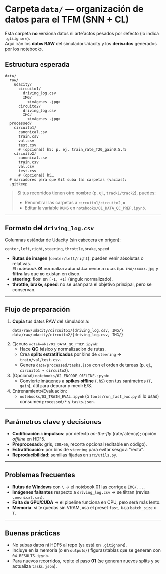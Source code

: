 # Carpeta `data/` — organización de datos para el TFM (SNN + CL)

Esta carpeta **no** versiona datos ni artefactos pesados por defecto (lo indica `.gitignore`).  
Aquí irán los **datos RAW** del simulador Udacity y los **derivados** generados por los notebooks.

## Estructura esperada

```
data/
  raw/
    udacity/
      circuito1/
        driving_log.csv
        IMG/
          <imágenes .jpg>
      circuito2/
        driving_log.csv
        IMG/
          <imágenes .jpg>
  processed/
    circuito1/
      canonical.csv
      train.csv
      val.csv
      test.csv
      # (opcional) h5: p. ej. train_rate_T20_gain0.5.h5
    circuito2/
      canonical.csv
      train.csv
      val.csv
      test.csv
      # (opcional) h5…
  # marcadores para que Git suba las carpetas (vacías):
  .gitkeep
```

> Si tus recorridos tienen otro nombre (p. ej., `track1/track2`), puedes:
> - Renombrar las carpetas a `circuito1/circuito2`, o
> - Editar la variable `RUNS` en `notebooks/01_DATA_QC_PREP.ipynb`.

---

## Formato del `driving_log.csv`

Columnas estándar de Udacity (sin cabecera en origen):
```
center,left,right,steering,throttle,brake,speed
```

- **Rutas de imagen** (`center/left/right`): pueden venir absolutas o relativas.  
  El notebook **01** normaliza automáticamente a rutas tipo `IMG/xxxxx.jpg` y **filtra** las que no existan en disco.
- **steering**: float en `[-1, +1]` (ángulo normalizado).
- **throttle, brake, speed**: no se usan para el objetivo principal, pero se conservan.

---

## Flujo de preparación

1. **Copia** tus datos RAW del simulador a:
   ```
   data/raw/udacity/circuito1/{driving_log.csv, IMG/}
   data/raw/udacity/circuito2/{driving_log.csv, IMG/}
   ```
2. Ejecuta `notebooks/01_DATA_QC_PREP.ipynb`:
   - Hace **QC** básico y normalización de rutas.
   - Crea **splits estratificados** por bins de `steering` → `train/val/test.csv`.
   - Genera `data/processed/tasks.json` con el orden de tareas (p. ej., `circuito1 → circuito2`).
3. (Opcional) `notebooks/02_ENCODE_OFFLINE.ipynb`:
   - Convierte imágenes a **spikes offline** (`.h5`) con tus parámetros (`T`, `gain`), útil para depurar y medir E/S.
4. Entrenamiento/Evaluación:
   - `notebooks/03_TRAIN_EVAL.ipynb` (o `tools/run_fast_ewc.py` si lo usas) consumen `processed/*` y `tasks.json`.

---

## Parámetros clave y decisiones

- **Codificación a impulsos**: por defecto *on-the-fly* (rate/latency); opción *offline* en HDF5.
- **Preprocesado**: gris, `200×66`, recorte opcional (editable en código).
- **Estratificación**: por bins de `steering` para evitar sesgo a “recta”.
- **Reproducibilidad**: semillas fijadas en `src/utils.py`.

---

## Problemas frecuentes

- **Rutas de Windows** con `\` → el notebook 01 las corrige a `IMG/...`.
- **Imágenes faltantes** respecto a `driving_log.csv` → se filtran (revisa `canonical.csv`).
- **Falta de GPU/CUDA** → el pipeline funciona en CPU, pero será más lento.
- **Memoria**: si te quedas sin VRAM, usa el preset `fast`, baja `batch_size` o `T`.

---

## Buenas prácticas

- No subas datos ni HDF5 al repo (ya está en `.gitignore`).
- Incluye en la memoria (o en `outputs/`) figuras/tablas que se generan con `04_RESULTS.ipynb`.
- Para nuevos recorridos, repite el paso **01** (se generan nuevos splits y se actualiza `tasks.json`).
